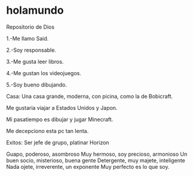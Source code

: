 # holamundo
Repositorio de Dios

1.-Me llamo Said.

2.-Soy responsable.

3.-Me gusta leer libros.

4.-Me gustan los videojuegos.

5.-Soy bueno dibujando.

Casa: Una casa grande, moderna, con picina, como la de Bobicraft. 

Me gustaria viajar a Estados Unidos y Japon.

Mi pasatiempo es dibujar y jugar Minecraft.

Me decepciono esta pc tan lenta.

Exitos: Ser jefe de grupo, platinar Horizon 

Guapo, poderoso, asombroso
Muy hermoso, soy precioso, armonioso
Un buen socio, misterioso, buena gente
Detergente, muy majete, inteligente
Nada ojete, irreverente, un exponente
Muy perfecto es lo que soy.
